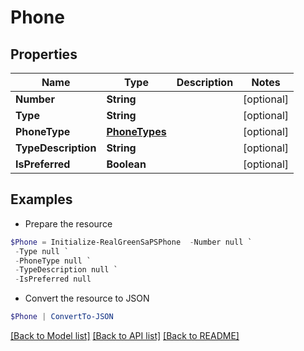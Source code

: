 # Phone
## Properties

Name | Type | Description | Notes
------------ | ------------- | ------------- | -------------
**Number** | **String** |  | [optional] 
**Type** | **String** |  | [optional] 
**PhoneType** | [**PhoneTypes**](PhoneTypes.md) |  | [optional] 
**TypeDescription** | **String** |  | [optional] 
**IsPreferred** | **Boolean** |  | [optional] 

## Examples

- Prepare the resource
```powershell
$Phone = Initialize-RealGreenSaPSPhone  -Number null `
 -Type null `
 -PhoneType null `
 -TypeDescription null `
 -IsPreferred null
```

- Convert the resource to JSON
```powershell
$Phone | ConvertTo-JSON
```

[[Back to Model list]](../README.md#documentation-for-models) [[Back to API list]](../README.md#documentation-for-api-endpoints) [[Back to README]](../README.md)

